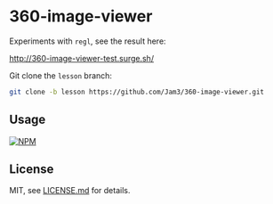 # 360-image-viewer

Experiments with `regl`, see the result here:

http://360-image-viewer-test.surge.sh/

Git clone the `lesson` branch:

```sh
git clone -b lesson https://github.com/Jam3/360-image-viewer.git
```

## Usage

[![NPM](https://nodei.co/npm/360-image-viewer.png)](https://www.npmjs.com/package/360-image-viewer)

## License

MIT, see [LICENSE.md](http://github.com/Jam3/360-image-viewer/blob/master/LICENSE.md) for details.
